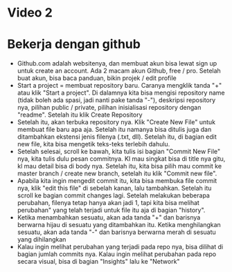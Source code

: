 # Video 2
# Bekerja dengan github


- Github.com adalah websitenya, dan membuat akun bisa lewat sign up untuk create an account. Ada 2 macam akun Github, free / pro. Setelah buat akun, bisa baca panduan, bikin projek / edit profile
- Start a project = membuat repository baru. Caranya mengklik tanda "+" atau klik "Start a project". Di dalamnya kita bisa mengisi repository name (tidak boleh ada spasi, jadi nanti pake tanda "-"), deskripsi repository nya, pilihan public / private, pilihan inisialisasi repository dengan "readme". Setelah itu klik Create Repository
- Setelah itu, akan terbuka repository nya. Klik "Create New File" untuk membuat file baru apa aja. Setelah itu namanya bisa ditulis juga dan ditambahkan ekstensi jenis filenya (.txt, dll). Setelah itu, di bagian edit new file, kita bisa mengetik teks-teks terlebih dahulu. 
- Setelah selesai, scroll ke bawah, kita tulis isi bagian "Commit New File" nya, kita tulis dulu pesan commitnya. Kl mau singkat bisa di title nya gitu, kl mau detail bisa di body nya. Setelah itu, kita bisa pilih mau commit ke master branch / create new branch, setelah itu klik "Commit new file".
- Apabila kita ingin mengedit commit itu, kita bisa membuka file commit nya, klik "edit this file" di sebelah kanan, lalu tambahkan. Setelah itu scroll ke bagian commit changes lagi. Setelah melakukan beberapa perubahan, filenya tetap hanya akan jadi 1, tapi kita bisa melihat perubahan" yang telah terjadi untuk file itu aja di bagian "history".
- Ketika menambahkan sesuatu, akan ada tanda "+" dan barisnya berwarna hijau di sesuatu yang ditambahkan itu. Ketika menghilangkan sesuatu, akan ada tanda "-" dan barisnya berwarna merah di sesuatu yang dihilangkan
- Kalau ingin melihat perubahan yang terjadi pada repo nya, bisa dilihat di bagian jumlah commits nya. Kalau ingin melihat perubahan pada repo secara visual, bisa di bagian "Insights" lalu ke "Network"